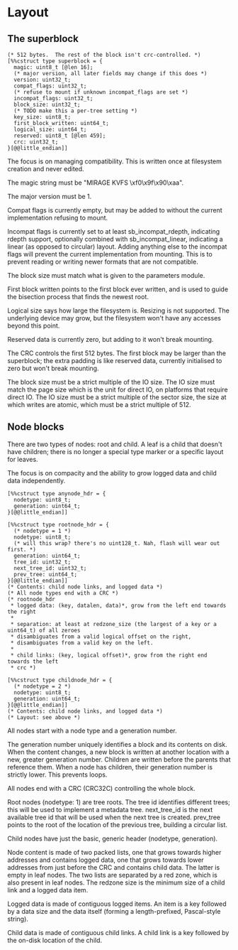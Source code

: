 # Layout

## The superblock

```
(* 512 bytes.  The rest of the block isn't crc-controlled. *)
[%%cstruct type superblock = {
  magic: uint8_t [@len 16];
  (* major version, all later fields may change if this does *)
  version: uint32_t;
  compat_flags: uint32_t;
  (* refuse to mount if unknown incompat_flags are set *)
  incompat_flags: uint32_t;
  block_size: uint32_t;
  (* TODO make this a per-tree setting *)
  key_size: uint8_t;
  first_block_written: uint64_t;
  logical_size: uint64_t;
  reserved: uint8_t [@len 459];
  crc: uint32_t;
}[@@little_endian]]
```

The focus is on managing compatibility.
This is written once at filesystem creation and never edited.

The magic string must be "MIRAGE KVFS \xf0\x9f\x90\xaa".

The major version must be 1.

Compat flags is currently empty, but may be added to without the
current implementation refusing to mount.

Incompat flags is currently set to at least sb_incompat_rdepth, indicating
rdepth support, optionally combined with sb_incompat_linear,
indicating a linear (as opposed to circular) layout.
Adding anything else to the incompat flags will prevent
the current implementation from mounting.
This is to prevent reading or writing newer formats that
are not compatible.

The block size must match what is given to the parameters module.

First block written points to the first block ever written, and is
used to guide the bisection process that finds the newest root.

Logical size says how large the filesystem is.  Resizing is not supported.
The underlying device may grow, but the filesystem won't have any
accesses beyond this point.

Reserved data is currently zero, but adding to it won't break mounting.

The CRC controls the first 512 bytes.  The first block may be larger than
the superblock; the extra padding is like reserved data, currently
initialised to zero but won't break mounting.

The block size must be a strict multiple of the IO size.
The IO size must match the page size which is the unit
for direct IO, on platforms that require direct IO.
The IO size must be a strict multiple of the sector size,
the size at which writes are atomic, which must be a strict
multiple of 512.

## Node blocks

There are two types of nodes: root and child.
A leaf is a child that doesn't have children;
there is no longer a special type marker or a specific layout for leaves.

The focus is on compacity and the ability to grow logged data and child data
independently.

```
[%%cstruct type anynode_hdr = {
  nodetype: uint8_t;
  generation: uint64_t;
}[@@little_endian]]

[%%cstruct type rootnode_hdr = {
  (* nodetype = 1 *)
  nodetype: uint8_t;
  (* will this wrap? there's no uint128_t. Nah, flash will wear out first. *)
  generation: uint64_t;
  tree_id: uint32_t;
  next_tree_id: uint32_t;
  prev_tree: uint64_t;
}[@@little_endian]]
(* Contents: child node links, and logged data *)
(* All node types end with a CRC *)
(* rootnode_hdr
 * logged data: (key, datalen, data)*, grow from the left end towards the right
 *
 * separation: at least at redzone_size (the largest of a key or a uint64_t) of all zeroes
 * disambiguates from a valid logical offset on the right,
 * disambiguates from a valid key on the left.
 *
 * child links: (key, logical offset)*, grow from the right end towards the left
 * crc *)

[%%cstruct type childnode_hdr = {
  (* nodetype = 2 *)
  nodetype: uint8_t;
  generation: uint64_t;
}[@@little_endian]]
(* Contents: child node links, and logged data *)
(* Layout: see above *)
```

All nodes start with a node type and a generation number.

The generation number uniquely identifies a block and its contents
on disk.  When the content changes, a new block is written at
another location with a new, greater generation number.
Children are written before the parents that reference them.
When a node has children, their generation number is strictly
lower.  This prevents loops.

All nodes end with a CRC (CRC32C) controlling the whole block.

Root nodes (nodetype: 1) are tree roots.
The tree id identifies different trees; this will be used to
implement a metadata tree.  next_tree_id is the next available
tree id that will be used when the next tree is created.
prev_tree points to the root of the location of the previous tree,
building a circular list.

Child nodes have just the basic, generic header (nodetype, generation).

Node content is made of two packed lists, one that grows towards higher
addresses and contains logged data, one that grows towards lower addresses
from just before the CRC and contains child data.  The latter is empty in
leaf nodes.  The two lists are separated by a red zone, which is also present
in leaf nodes.  The redzone size is the minimum size of a child link and a logged
data item.

Logged data is made of contiguous logged items.  An item is a key followed
by a data size and the data itself (forming a length-prefixed, Pascal-style string).

Child data is made of contiguous child links.  A child link is a key followed
by the on-disk location of the child.
